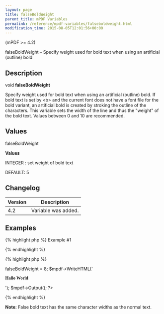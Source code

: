 ```yaml
---
layout: page
title: falseBoldWeight
parent_title: mPDF Variables
permalink: /reference/mpdf-variables/falseboldweight.html
modification_time: 2015-08-05T12:01:56+00:00
---
```




<p>(mPDF &gt;= 4.2)</p>
<p>falseBoldWeight – Specify weight used for bold text when using an artificial (outline) bold</p>
<h2>Description</h2>
<p class="manual_block">void <b>falseBoldWeight</b></p>
<p>Specify weight used for bold text when using an artificial (outline) bold. If bold text is set by &lt;b&gt; and the current font does not have a font file for the bold variant, an artificial bold is created by stroking the outline of the characters. This variable sets the width of the line and thus the "weight" of the bold text. Values between 0 and 10 are recommended.</p>
<h2>Values</h2>
<p class="manual_param_dt"><span class="parameter">falseBoldWeight</span><span class="smallblock"></span></p>
<p class="manual_param_dd"><b>Values</b>

<span class="smallblock">INTEGER </span>: set weight of bold text

<span class="smallblock"></span><span class="smallblock">DEFAULT</span>: 5</p>
<h2>Changelog</h2>
<table class="table"> <thead>
<tr> <th>Version</th><th>Description</th> </tr>
</thead> <tbody>
<tr>
<td>4.2</td>
<td>Variable was added.</td>
</tr>
</tbody> </table>
<h2>Examples</h2>

{% highlight php %}
Example #1

{% endhighlight %}

{% highlight php %}
<?php

<?php

include("../mpdf.php");

$mpdf=new mPDF();

$mpdf->falseBoldWeight = 8;

$mpdf->WriteHTML('<p style="font-family: mysimplefont"><b>Hallo World</b><p>');

$mpdf->Output();

?>
{% endhighlight %}

<div class="alert alert-info" role="alert"><strong>Note:</strong> False bold text has the same character widths as the normal text.</div>
<p>&nbsp;</p>
